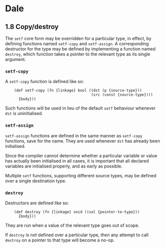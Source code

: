 # Dale

## 1.8 Copy/destroy

The `setf` core form may be overridden for a particular type, in
effect, by defining functions named `setf-copy` and `setf-assign`.  A
corresponding destructor for the type may be defined by implementing a
function named `destroy`, which function takes a pointer to the
relevant type as its single argument.

### `setf-copy`

A `setf-copy` function is defined like so:

        (def setf-copy (fn {linkage} bool ((dst (p {source-type}))
                                           (src (const {source-type})))
          {body}))

Such functions will be used in lieu of the default `setf` behaviour
whenever `dst` is uninitialised.

### `setf-assign`

`setf-assign` functions are defined in the same manner as `setf-copy`
functions, save for the name. They are used whenever `dst` has already
been initialised.

Since the compiler cannot determine whether a particular variable or
value has actually been initialised in all cases, it is important that
all declared variables are initialised properly, and as early as
possible.

Multiple `setf` functions, supporting different source types, may be
defined over a single destination type.

### `destroy`

Destructors are defined like so:

        (def destroy (fn {linkage} void ((val {pointer-to-type}))
          {body}))

They are run when a value of the relevant type goes out of scope.

If `destroy` is not defined over a particular type, then any attempt
to call `destroy` on a pointer to that type will become a no-op.
